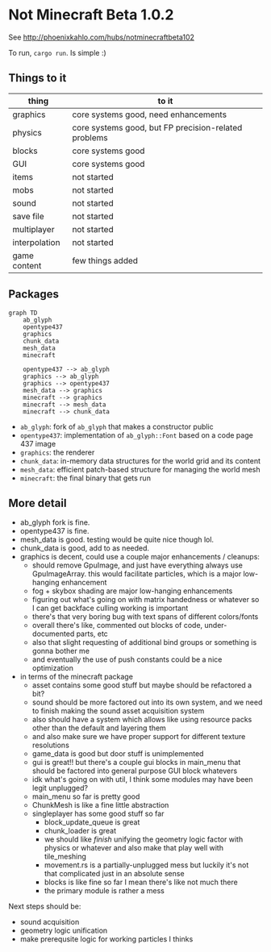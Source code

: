 
# Not Minecraft Beta 1.0.2

See http://phoenixkahlo.com/hubs/notminecraftbeta102

To run, `cargo run`. Is simple :)

## Things to it

|thing|to it|
|---|---|
|graphics|core systems good, need enhancements|
|physics|core systems good, but FP precision-related problems|
|blocks|core systems good|
|GUI|core systems good|
|items|not started|
|mobs|not started|
|sound|not started|
|save file|not started|
|multiplayer|not started|
|interpolation|not started|
|game content|few things added|

## Packages

```mermaid
graph TD
    ab_glyph
    opentype437
    graphics
    chunk_data
    mesh_data
    minecraft

    opentype437 --> ab_glyph
    graphics --> ab_glyph
    graphics --> opentype437
    mesh_data --> graphics
    minecraft --> graphics
    minecraft --> mesh_data
    minecraft --> chunk_data
```

- `ab_glyph`: fork of `ab_glyph` that makes a constructor public
- `opentype437`: implementation of `ab_glyph::Font` based on a code page 437
  image
- `graphics`: the renderer
- `chunk_data`: in-memory data structures for the world grid and its content
- `mesh_data`: efficient patch-based structure for managing the world mesh
- `minecraft`: the final binary that gets run

## More detail

- ab_glyph fork is fine.
- opentype437 is fine.
- mesh_data is good. testing would be quite nice though lol.
- chunk_data is good, add to as needed.
- graphics is decent, could use a couple major enhancements / cleanups:
    - should remove GpuImage, and just have everything always use
      GpuImageArray. this would facilitate particles, which is a major
      low-hanging enhancement
    - fog + skybox shading are major low-hanging enhancements
    - figuring out what's going on with matrix handedness or whatever so I
      can get backface culling working is important
    - there's that very boring bug with text spans of different colors/fonts
    - overall there's like, commented out blocks of code, under-documented
      parts, etc
    - also that slight requesting of additional bind groups or something is
      gonna bother me
    - and eventually the use of push constants could be a nice optimization
- in terms of the minecraft package
    - asset contains some good stuff but maybe should be refactored a bit?
    - sound should be more factored out into its own system, and we need to
      finish making the sound asset acquisition system
    - also should have a system which allows like using resource packs other
      than the default and layering them
    - and also make sure we have proper support for different texture
      resolutions
    - game_data is good but door stuff is unimplemented
    - gui is great!! but there's a couple gui blocks in main_menu that should
      be factored into general purpose GUI block whatevers
    - idk what's going on with util, I think some modules may have been legit
      unplugged?
    - main_menu so far is pretty good
    - ChunkMesh is like a fine little abstraction
    - singleplayer has some good stuff so far
        - block_update_queue is great
        - chunk_loader is great
        - we should like _finish_ unifying the geometry logic factor with physics
          or whatever and also make that play well with tile_meshing
        - movement.rs is a partially-unplugged mess but luckily it's not that
          complicated just in an absolute sense
        - blocks is like fine so far I mean there's like not much there
        - the primary module is rather a mess

Next steps should be:
- sound acquisition
- geometry logic unification
- make prerequsite logic for working particles I thinks
